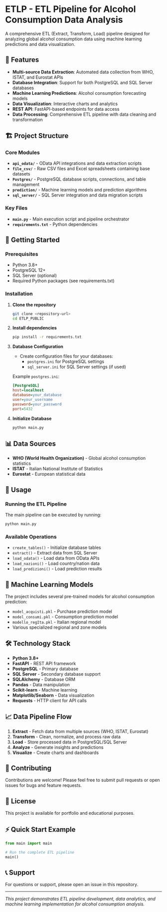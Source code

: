 # ETLP - ETL Pipeline for Alcohol Consumption Data Analysis

A comprehensive ETL (Extract, Transform, Load) pipeline designed for analyzing global alcohol consumption data using machine learning predictions and data visualization.

## 🌟 Features

- **Multi-source Data Extraction**: Automated data collection from WHO, ISTAT, and Eurostat APIs
- **Database Integration**: Support for both PostgreSQL and SQL Server databases
- **Machine Learning Predictions**: Alcohol consumption forecasting models
- **Data Visualization**: Interactive charts and analytics
- **REST API**: FastAPI-based endpoints for data access
- **Data Processing**: Comprehensive ETL pipeline with data cleaning and transformation

## 🏗️ Project Structure

### Core Modules

- **`api_odata/`** - OData API integrations and data extraction scripts
- **`file_csv/`** - Raw CSV files and Excel spreadsheets containing base datasets
- **`Postgres/`** - PostgreSQL database scripts, connections, and table management
- **`prediction/`** - Machine learning models and prediction algorithms
- **`sql_server/`** - SQL Server integration and data migration scripts

### Key Files

- **`main.py`** - Main execution script and pipeline orchestrator
- **`requirements.txt`** - Python dependencies

## 🚀 Getting Started

### Prerequisites

- Python 3.8+
- PostgreSQL 12+
- SQL Server (optional)
- Required Python packages (see requirements.txt)

### Installation

1. **Clone the repository**
   ```bash
   git clone <repository-url>
   cd ETLP_PUBLIC
   ```

2. **Install dependencies**
   ```bash
   pip install -r requirements.txt
   ```

3. **Database Configuration**
   - Create configuration files for your databases:
     - `postgres.ini` for PostgreSQL settings
     - `sql_server.ini` for SQL Server settings (if used)
   
   Example `postgres.ini`:
   ```ini
   [PostgreSQL]
   host=localhost
   database=your_database
   user=your_username
   password=your_password
   port=5432
   ```

4. **Initialize Database**
   ```bash
   python main.py
   ```

## 📊 Data Sources

- **WHO (World Health Organization)** - Global alcohol consumption statistics
- **ISTAT** - Italian National Institute of Statistics
- **Eurostat** - European statistical data

## 🔧 Usage

### Running the ETL Pipeline

The main pipeline can be executed by running:

```bash
python main.py
```

### Available Operations

- `create_tables()` - Initialize database tables
- `extract()` - Extract data from SQL Server
- `load_odata()` - Load data from OData APIs
- `load_nazioni()` - Load country/nation data
- `load_predizioni()` - Load prediction results

## 🤖 Machine Learning Models

The project includes several pre-trained models for alcohol consumption prediction:

- `model_acquisti.pkl` - Purchase prediction model
- `model_consumi.pkl` - Consumption prediction model
- `modello_regIta.pkl` - Italian regional model
- Various specialized regional and zone models

## 🛠️ Technology Stack

- **Python 3.8+**
- **FastAPI** - REST API framework
- **PostgreSQL** - Primary database
- **SQL Server** - Secondary database support
- **SQLAlchemy** - Database ORM
- **Pandas** - Data manipulation
- **Scikit-learn** - Machine learning
- **Matplotlib/Seaborn** - Data visualization
- **Requests** - HTTP client for API calls

## 📈 Data Pipeline Flow

1. **Extract** - Fetch data from multiple sources (WHO, ISTAT, Eurostat)
2. **Transform** - Clean, normalize, and process raw data
3. **Load** - Store processed data in PostgreSQL/SQL Server
4. **Analyze** - Generate insights and predictions
5. **Visualize** - Create charts and dashboards

## 🤝 Contributing

Contributions are welcome! Please feel free to submit pull requests or open issues for bugs and feature requests.

## 📄 License

This project is available for portfolio and educational purposes.

## ⚡ Quick Start Example

```python
from main import main

# Run the complete ETL pipeline
main()
```

## 📞 Support

For questions or support, please open an issue in this repository.

---

*This project demonstrates ETL pipeline development, data analytics, and machine learning implementation for alcohol consumption analysis.*